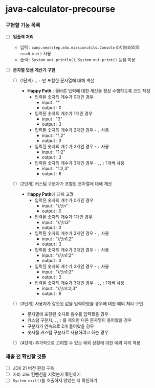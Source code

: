 # java-calculator-precourse

### **구현할 기능 목록**

- [ ] **입출력 처리**
  - 입력 : `camp.nextstep.edu.missionutils.Console` 라이브러리의 `readLine()` 사용
  - 출력 : `System.out.println()`, `System.out.print()` 등을 이용

- [ ] **문자열 덧셈 계산기 구현**
  - [ ] (1단계) `,`, `:` 만 포함한 문자열에 대해 계산
    - **Happy Path** : 올바른 입력에 대한 계산을 정상 수행하도록 코드 작성
      - 입력된 숫자의 개수가 0개인 경우
        - input : ""
        - output : 0
      - 입력된 숫자의 개수가 1개인 경우
        - input : "3"
        - output : 3
      - 입력된 숫자의 개수가 2개인 경우 - `,` 사용
        - input : "1,2"
        - output : 3
      - 입력된 숫자의 개수가 2개인 경우 - `:` 사용
        - input : "1:2"
        - output : 3
      - 입력된 숫자의 개수가 3개인 경우 - `,`, `:` 1개씩 사용
        - input : "1:2,3"
        - output : 6
  - [ ] (2단계) 커스텀 구분자가 포함된 문자열에 대해 계산
    - **Happy Path**에 대해 고려
      - 입력된 숫자의 개수가 0개인 경우
        - input : "//;\n"
        - output : 0
      - 입력된 숫자의 개수가 1개인 경우
        - input : "//;\n3"
        - output : 3
      - 입력된 숫자의 개수가 2개인 경우 - `,` 사용
        - input : "//;\n1,2"
        - output : 3
      - 입력된 숫자의 개수가 2개인 경우 - `:` 사용
        - input : "//;\n1:2"
        - output : 3
      - 입력된 숫자의 개수가 2개인 경우 - `;` 사용
        - input : "//;\n1;2"
        - output : 3
      - 입력된 숫자의 개수가 3개인 경우 - `;`, `:` 1개씩 사용
        - input : "//;\n1:2;3"
        - output : 6
  - [ ] (3단계) 사용자가 잘못된 값을 입력하였을 경우에 대한 예외 처리 구현
    - 문자열에 포함된 숫자로 음수를 입력했을 경우
    - 커스텀 구분자, `,`, `:` 를 제외한 다른 문자열이 들어왔을 경우
    - 구분자가 연속으로 2개 들어왔을 경우
    - 숫자를 커스텀 구분자로 사용하려고 하는 경우
  - [ ] (4단계) 추가적으로 고려할 수 있는 예외 상황에 대한 예외 처리 적용
  

###  **제출 전 확인할 것들**
  - [ ] JDK 21 버전 환경 구축
  - [ ] 자바 코드 컨벤션을 지켰는지 확인하기
  - [ ] `System.exit()`를 호출하지 않았는 지 확인하기